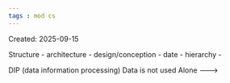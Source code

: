 ```yaml
---
tags : mod cs
---
```

Created: 2025-09-15

Structure - architecture - design/conception - date - hierarchy - 

DIP (data information processing)
 Data is not used Alone --->